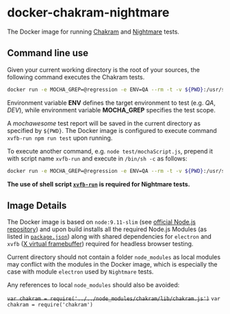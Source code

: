 # docker-chakram-nightmare

The Docker image for running [Chakram](https://github.com/CKOTech/checkout-chakram) and [Nightmare](https://github.com/segmentio/nightmare) tests.

## Command line use

Given your current working directory is the root of your sources, the following command executes the Chakram tests.

```bash
docker run -e MOCHA_GREP=@regression -e ENV=QA --rm -t -v ${PWD}:/usr/src/app vladimiraleksandrovcko/docker-chakram-nightmare:9.11-slim-tc
```

Environment variable **ENV** defines the target environment to test (e.g. _QA_, _DEV_), while environment variable **MOCHA_GREP** specifies the test scope. 

A _mochawesome_ test report will be saved in the current directory as specified by `${PWD}`. The Docker image is configured to execute command `xvfb-run npm run test` upon running. 

To execute another command, e.g. `node test/mochaScript.js`, prepend it with script name `xvfb-run` and execute in `/bin/sh -c` as follows:

```bash
docker run -e MOCHA_GREP=@regression -e ENV=QA --rm -t -v ${PWD}:/usr/src/app vladimiraleksandrovcko/docker-chakram-nightmare:9.11-slim-tc /bin/sh -c 'xvfb-run node test/mochaScript.js'
```

**The use of shell script [`xvfb-run`](https://github.com/revnode/xvfb-run/blob/master/xvfb-run) is required for Nightmare tests.**

## Image Details

The Docker image is based on `node:9.11-slim` (see [official Node.js repository](https://hub.docker.com/_/node/)) and upon build installs all the required Node.js Modules (as listed in [`package.json`](package.json)) along with shared dependencies for `electron` and `xvfb` ([X virtual framebuffer](https://en.wikipedia.org/wiki/Xvfb)) required for headless browser testing.

Current directory should not contain a folder `node_modules` as local modules may conflict with the modules in the Docker image, which is especially the case with module `electron` used by `Nightmare` tests.

Any references to local `node_modules` should also be avoided:

~~`var chakram = require('../../node_modules/chakram/lib/chakram.js')`~~
 `var chakram = require('chakram')`

